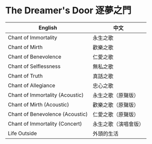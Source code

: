 # The Dreamer's Door 逐夢之門

| English                         | 中文                 |
| ------------------------------- | -------------------- |
| Chant of Immortality            | 永生之歌             |
| Chant of Mirth                  | 歡樂之歌             |
| Chant of Benevolence            | 仁愛之歌             |
| Chant of Selflessness           | 無私之歌             |
| Chant of Truth                  | 真話之歌             |
| Chant of Allegiance             | 忠心之歌             |
| Chant of Immortality (Acoustic) | 永生之歌（原聲版）   |
| Chant of Mirth (Acoustic)       | 歡樂之歌（原聲版）   |
| Chant of Benevolence (Acoustic) | 仁愛之歌（原聲版）   |
| Chant of Immortality (Concert)  | 永生之歌（演唱會版） |
| Life Outside                    | 外頭的生活           |

